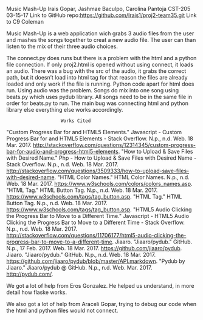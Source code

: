 Music Mash-Up
Irais Gopar, Jashmae Baculpo, Carolina Pantoja 
CST-205
03-15-17
Link to GitHub repo:https://github.com/Irais1/proj2-team35.git
Link to C9
Coleman

Music Mash-Up is a web application wich grabs 3 audio files from the user and mashes the songs together to creat a new audio file. The user can than listen to the mix of their three audio choices. 

The connect.py does runs but there is a problem with the html and a python file connection. 
If only proj2.html is opened without using connect, it loads an audio. 
There was a bug with the src of the audio, it grabs the correct path, but it doesn’t load into html tag for that reason the files are already loaded and only work if the file is running. 
Python code apart for html does run. Using audio was the problem. 
Songs do mix into one song using beats.py which uses pydub library. 
All songs need to be in the same file in order for beats.py to run. 
The main bug was connecting html and python library else everything else works accordingly. 

						Works Cited
"Custom Progress Bar for and HTML5 Elements." Javascript - Custom Progress Bar for and HTML5 Elements - Stack Overflow. N.p., n.d. Web. 18 Mar. 2017. <http://stackoverflow.com/questions/12314345/custom-progress-bar-for-audio-and-progress-html5-elements>.
"How to Upload & Save Files with Desired Name." Php - How to Upload & Save Files with Desired Name - Stack Overflow. N.p., n.d. Web. 18 Mar. 2017. <http://stackoverflow.com/questions/3509333/how-to-upload-save-files-with-desired-name>.
"HTML Color Names." HTML Color Names. N.p., n.d. Web. 18 Mar. 2017. <https://www.w3schools.com/colors/colors_names.asp>.
"HTML Tag." HTML Button Tag. N.p., n.d. Web. 18 Mar. 2017. <https://www.w3schools.com/tags/tag_button.asp>.
"HTML Tag." HTML Button Tag. N.p., n.d. Web. 18 Mar. 2017. <https://www.w3schools.com/tags/tag_button.asp>.
"HTML5 Audio Clicking the Progress Bar to Move to a Different Time." Javascript - HTML5 Audio Clicking the Progress Bar to Move to a Different Time - Stack Overflow. N.p., n.d. Web. 18 Mar. 2017. <http://stackoverflow.com/questions/11706177/html5-audio-clicking-the-progress-bar-to-move-to-a-different-time>.
Jiaaro. "Jiaaro/pydub." GitHub. N.p., 17 Feb. 2017. Web. 18 Mar. 2017. <https://github.com/jiaaro/pydub>.
Jiaaro. "Jiaaro/pydub." GitHub. N.p., n.d. Web. 18 Mar. 2017. <https://github.com/jiaaro/pydub/blob/master/API.markdown>.
"Pydub by Jiaaro." Jiaaro/pydub @ GitHub. N.p., n.d. Web. Mar. 2017. <http://pydub.com/>.


We got a lot of help from Eros Gonzalez. He helped us understand, in more detail how flaske works.

We also got a lot of help from Araceli Gopar, trying to debug our code when the html and python files would not connect.

